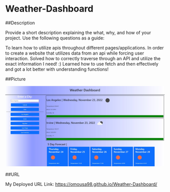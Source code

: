 # Weather-Dashboard

##Description

Provide a short description explaining the what, why, and how of your project. Use the following questions as a guide:

To learn how to utilize apis throughout different pages/applications.
In order to create a website that utilizes data from an api while forcing user interaction.
Solved how to correctly traverse through an API and utilize the exact information I need! :)
Learned how to use fetch and then effectively and got a lot better with understanding functions!

##Picture

![Picture of my Final Product](https://github.com/omousa98/Weather-Dashboard/blob/main/assets/Final%20Product.jpg?raw=true)

##URL

My Deployed URL Link: https://omousa98.github.io/Weather-Dashboard/
